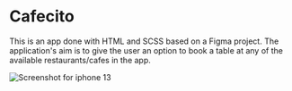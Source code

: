 # Cafecito

This is an app done with HTML and SCSS based on a Figma project.
The application's aim is to give the user an option to book a table at any of the available restaurants/cafes in the app.

![Screenshot for iphone 13](images/screenshot.png)
